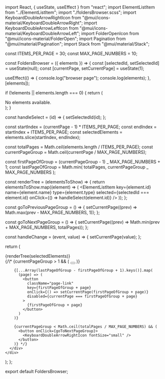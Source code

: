 import React, { useState, useEffect } from "react";
import ElementListItem from "../ElementListItem";
import "./foldersBrowser.scss";
import KeyboardDoubleArrowRightIcon from "@mui/icons-material/KeyboardDoubleArrowRight";
import KeyboardDoubleArrowLeftIcon from "@mui/icons-material/KeyboardDoubleArrowLeft";
import FolderOpenIcon from "@mui/icons-material/FolderOpen";
import Pagination from "@mui/material/Pagination";
import Stack from "@mui/material/Stack";

const ITEMS_PER_PAGE = 30;
const MAX_PAGE_NUMBERS = 10;

const FoldersBrowser = ({ elements }) => {
const [selectedId, setSelectedId] = useState(null);
const [currentPage, setCurrentPage] = useState(1);

useEffect(() => {
console.log("browser page");
console.log(elements);
}, [elements]);

if (!elements || elements.length === 0) {
return (
<div className="empty">
<FolderOpenIcon fontSize="large" className="folder-open" />
No elements available.
</div>
);
}

const handleSelect = (id) => {
setSelectedId(id);
};

const startIndex = (currentPage - 1) \* ITEMS_PER_PAGE;
const endIndex = startIndex + ITEMS_PER_PAGE;
const selectedElements = elements.slice(startIndex, endIndex);

const totalPages = Math.ceil(elements.length / ITEMS_PER_PAGE);
const currentPageGroup = Math.ceil(currentPage / MAX_PAGE_NUMBERS);

const firstPageOfGroup = (currentPageGroup - 1) _ MAX_PAGE_NUMBERS + 1;
const lastPageOfGroup = Math.min(
totalPages,
currentPageGroup _ MAX_PAGE_NUMBERS
);

const renderTree = (elementsToShow) => {
return elementsToShow.map((element) => (
<ElementListItem
key={element.id}
name={element.name}
type={element.type}
selected={selectedId === element.id}
onClick={() => handleSelect(element.id)}
/>
));
};

const goToPreviousPageGroup = () => {
setCurrentPage((prev) => Math.max(prev - MAX_PAGE_NUMBERS, 1));
};

const goToNextPageGroup = () => {
setCurrentPage((prev) => Math.min(prev + MAX_PAGE_NUMBERS, totalPages));
};

const handleChange = (event, value) => {
setCurrentPage(value);
};

return (
<div className="con-browser">
<div className="files">{renderTree(selectedElements)}</div>
<div className="pagination">
<Stack spacing={2}>
<Pagination
            count={totalPages}
            page={currentPage}
            onChange={handleChange}
          />
</Stack>
{/\* {currentPageGroup > 1 && (
<button onClick={goToPreviousPageGroup}>
<KeyboardDoubleArrowLeftIcon fontSize="small" className="icon" />
</button>
)}

        {[...Array(lastPageOfGroup - firstPageOfGroup + 1).keys()].map(
          (page) => (
            <button
              className="page-link"
              key={firstPageOfGroup + page}
              onClick={() => setCurrentPage(firstPageOfGroup + page)}
              disabled={currentPage === firstPageOfGroup + page}
            >
              {firstPageOfGroup + page}
            </button>
          )
        )}

        {currentPageGroup < Math.ceil(totalPages / MAX_PAGE_NUMBERS) && (
          <button onClick={goToNextPageGroup}>
            <KeyboardDoubleArrowRightIcon fontSize="small" />
          </button>
        )} */}
      </div>
    </div>

);
};

export default FoldersBrowser;
